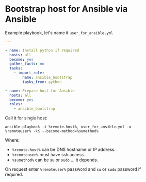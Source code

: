 # Bootstrap host for Ansible via Ansible

Example playbook, let's name it `user_for_ansible.yml`

```yaml
---

- name: Install python if required
  hosts: all
  become: yes
  gather_facts: no
  tasks:
    - import_role:
        name: ansible_bootstrap
        tasks_from: python

- name: Prepare host for Ansible
  hosts: all
  become: yes
  roles:
    - ansible_bootstrap
```

Call it for single host:

```
ansible-playbook -i %remote.host%, user_for_ansible.yml -u %remoteuser% -kK --become-method=%sumethod%
```

Where:

  * `%remote.host%` can be DNS hostname or IP address.
  * `%remoteuser%` must have ssh access.
  * `%sumethod%` can be `su` or `sudo` ... it depends.

On request enter `%remoteuser%` password and `su` or `sudo` password if required.

